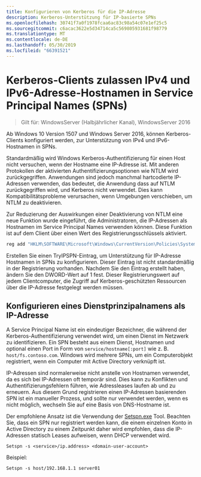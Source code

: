 ```yaml
---
title: Konfigurieren von Kerberos für die IP-Adresse
description: Kerberos-Unterstützung für IP-basierte SPNs
ms.openlocfilehash: 30741f7a0f1978fcaa6ac83c98a54c07e1ef25c5
ms.sourcegitcommit: c6acac3622e5d34714ca5c569805931681f98779
ms.translationtype: MT
ms.contentlocale: de-DE
ms.lasthandoff: 05/30/2019
ms.locfileid: "66391521"
---
```

# <a name="kerberos-clients-allow-ipv4-and-ipv6-address-hostnames-in-service-principal-names-spns"></a>Kerberos-Clients zulassen IPv4 und IPv6-Adresse-Hostnamen in Service Principal Names (SPNs)

>Gilt für: WindowsServer (Halbjährlicher Kanal), WindowsServer 2016

Ab Windows 10 Version 1507 und Windows Server 2016, können Kerberos-Clients konfiguriert werden, zur Unterstützung von IPv4 und IPv6-Hostnamen in SPNs.

Standardmäßig wird Windows Kerberos-Authentifizierung für einen Host nicht versuchen, wenn der Hostname eine IP-Adresse ist. Mit anderen Protokollen der aktivierten Authentifizierungsoptionen wie NTLM wird zurückgegriffen. Anwendungen sind jedoch manchmal hartcodierte IP-Adressen verwenden, das bedeutet, die Anwendung dass auf NTLM zurückgegriffen wird, und Kerberos nicht verwendet. Dies kann Kompatibilitätsprobleme verursachen, wenn Umgebungen verschieben, um NTLM zu deaktivieren.

Zur Reduzierung der Auswirkungen einer Deaktivierung von NTLM eine neue Funktion wurde eingeführt, die Administratoren, die IP-Adressen als Hostnamen im Service Principal Names verwenden können. Diese Funktion ist auf dem Client über einen Wert des Registrierungsschlüssels aktiviert.

```cmd
reg add "HKLM\SOFTWARE\Microsoft\Windows\CurrentVersion\Policies\System\Kerberos\Parameters" /v TryIPSPN /t REG_DWORD /d 1 /f
```

Erstellen Sie einen TryIPSPN-Eintrag, um Unterstützung für IP-Adresse Hostnamen in SPNs zu konfigurieren. Dieser Eintrag ist nicht standardmäßig in der Registrierung vorhanden. Nachdem Sie den Eintrag erstellt haben, ändern Sie den DWORD-Wert auf 1 fest. Dieser Registrierungswert auf jedem Clientcomputer, die Zugriff auf Kerberos-geschützten Ressourcen über die IP-Adresse festgelegt werden müssen.

## <a name="configuring-a-service-principal-name-as-ip-address"></a>Konfigurieren eines Dienstprinzipalnamens als IP-Adresse

A Service Principal Name ist ein eindeutiger Bezeichner, die während der Kerberos-Authentifizierung verwendet wird, um einen Dienst im Netzwerk zu identifizieren. Ein SPN besteht aus einem Dienst, Hostnamen und optional einen Port in Form von `service/hostname[:port]` wie z. B. `host/fs.contoso.com`. Windows wird mehrere SPNs, um ein Computerobjekt registriert, wenn ein Computer mit Active Directory verknüpft ist.

IP-Adressen sind normalerweise nicht anstelle von Hostnamen verwendet, da es sich bei IP-Adressen oft temporär sind. Dies kann zu Konflikten und Authentifizierungsfehlern führen, wie Adressleases laufen ab und zu erneuern. Aus diesem Grund registrieren einen IP-Adressen basierenden SPN ist ein manueller Prozess, und sollte nur verwendet werden, wenn es nicht möglich, wechseln Sie auf eine Basis von DNS-Hostname ist.

Der empfohlene Ansatz ist die Verwendung der [Setspn.exe](https://docs.microsoft.com/en-us/previous-versions/windows/it-pro/windows-server-2012-R2-and-2012/cc731241(v=ws.11)) Tool. Beachten Sie, dass ein SPN nur registriert werden kann, die einem einzelnen Konto in Active Directory zu einem Zeitpunkt daher wird empfohlen, dass die IP-Adressen statisch Leases aufweisen, wenn DHCP verwendet wird.

```
Setspn -s <service>/ip.address> <domain-user-account>  
```

Beispiel:

```
Setspn -s host/192.168.1.1 server01
```
